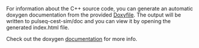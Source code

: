 For information about the C++ source code, you can generate an automatic doxygen documentation from the provided [Doxyfile](Doxyfile). The output will be written to pulseq-cest-sim/doc and you can view it by opening the generated index.html file.

Check out the doxygen [documentation](https://www.doxygen.nl/manual/starting.html#step2) for more info.
